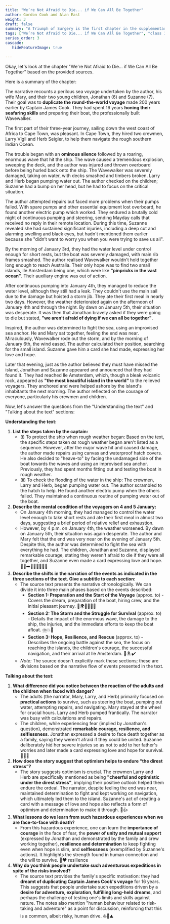 ```yaml
---
title: "We’re Not Afraid to Die... if We Can All Be Together"
author: Gordon Cook and Alan East
weight: 3
draft: false
summary: "A Triumph of Surgery is the first chapter in the supplementary reader Footprints without Feet. Written by James Herriot, the story concerns a small dog named ..."
tags: ["We’re Not Afraid to Die... if We Can All Be Together", "class 11", "english"]
series_order: 3
cascade:
   hideFeatureImage: true

---
```


Okay, let's look at the chapter "We're Not Afraid to Die... if We Can All Be Together" based on the provided sources.

Here is a summary of the chapter:

The narrative recounts a perilous sea voyage undertaken by the author, his wife Mary, and their two young children, Jonathan (6) and Suzanne (7). Their goal was to **duplicate the round-the-world voyage** made 200 years earlier by Captain James Cook. They had spent 16 years **honing their seafaring skills** and preparing their boat, the professionally built Wavewalker.

The first part of their three-year journey, sailing down the west coast of Africa to Cape Town, was pleasant. In Cape Town, they hired two crewmen, Larry Vigil and Herb Seigler, to help them navigate the rough southern Indian Ocean.

The trouble began with an **ominous silence** followed by a roaring, enormous wave that hit the ship. The wave caused a tremendous explosion, sweeping the deck, and the author was injured and thrown overboard before being hurled back onto the ship. The Wavewalker was severely damaged, taking on water, with decks smashed and timbers broken. Larry and Herb began pumping water out. The author checked on the children; Suzanne had a bump on her head, but he had to focus on the critical situation.

The author attempted repairs but faced more problems when their pumps failed. With spare pumps and other essential equipment lost overboard, he found another electric pump which worked. They endured a brutally cold night of continuous pumping and steering, sending Mayday calls that received no reply in their remote location. During this time, Suzanne revealed she had sustained significant injuries, including a deep cut and alarming swelling and black eyes, but hadn't mentioned them earlier because she "didn’t want to worry you when you were trying to save us all".

By the morning of January 3rd, they had the water level under control enough for short rests, but the boat was severely damaged, with main rib frames smashed. The author realised Wavewalker wouldn't hold together long enough to reach Australia. Their only hope was to find two small islands, Ile Amsterdam being one, which were like **"pinpricks in the vast ocean"**. Their auxiliary engine was out of action.

After continuous pumping into January 4th, they managed to reduce the water level, although they still had a leak. They couldn't use the main sail due to the damage but hoisted a storm jib. They ate their first meal in nearly two days. However, the weather deteriorated again on the afternoon of January 4th and through the night. By dawn on January 5th, their situation was desperate. It was then that Jonathan bravely asked if they were going to die but stated, **"we aren’t afraid of dying if we can all be together"**.

Inspired, the author was determined to fight the sea, using an improvised sea anchor. He and Mary sat together, feeling the end was near. Miraculously, Wavewalker rode out the storm, and by the morning of January 6th, the wind eased. The author calculated their position, searching for the small island. Suzanne gave him a card she had made, expressing her love and hope.

Later that evening, just as the author believed they must have missed the island, Jonathan and Suzanne appeared and announced that they had found it. They had reached Ile Amsterdam, which, though a bleak volcanic rock, appeared as **"the most beautiful island in the world"** to the relieved voyagers. They anchored and were helped ashore by the island's inhabitants the next morning. The author reflected on the courage of everyone, particularly his crewmen and children.

Now, let's answer the questions from the "Understanding the text" and "Talking about the text" sections:

**Understanding the text:**

1.  **List the steps taken by the captain:**
    *   (i) To protect the ship when rough weather began: Based on the text, the specific steps taken *as* rough weather began aren't listed as a sequence. However, after the major wave hit and caused damage, the author made repairs using canvas and waterproof hatch covers. He also decided to "heave-to" by facing the undamaged side of the boat towards the waves and using an improvised sea anchor. Previously, they had spent months fitting out and testing the boat in rough weather.
    *   (ii) To check the flooding of the water in the ship: The crewmen, Larry and Herb, began pumping water out. The author scrambled to the hatch to help. He found another electric pump when the others failed. They maintained a continuous routine of pumping water out of the boat.
2.  **Describe the mental condition of the voyagers on 4 and 5 January:**
    *   On January 4th morning, they had managed to control the water level enough to take short rests and ate their first meal in almost two days, suggesting a brief period of relative relief and exhaustion.
    *   However, by 4 p.m. on January 4th, the weather worsened. By dawn on January 5th, their situation was again desperate. The author and Mary felt that the end was very near on the evening of January 5th. Despite this, the author was determined to fight the sea with everything he had. The children, Jonathan and Suzanne, displayed remarkable courage, stating they weren't afraid to die if they were all together, and Suzanne even made a card expressing love and hope. 🌊😟➡️💪👨‍👩‍👧‍👦💌
3.  **Describe the shifts in the narration of the events as indicated in the three sections of the text. Give a subtitle to each section:**
    *   The source text presents the narrative chronologically. We can divide it into three main phases based on the events described:
        *   **Section 1: Preparation and the Start of the Voyage** (approx. to) - Covers the dream, preparation of the boat, hiring crew, and the initial pleasant journey. 🚢🌍👨‍👩‍👧‍👦
        *   **Section 2: The Storm and the Struggle for Survival** (approx. to) - Details the impact of the enormous wave, the damage to the ship, the injuries, and the immediate efforts to keep the boat afloat. ⛈️💥🤕
        *   **Section 3: Hope, Resilience, and Rescue** (approx. to) - Describes the ongoing battle against the sea, the focus on reaching the islands, the children's courage, the successful navigation, and their arrival at Ile Amsterdam. 🙏🏝️✔️
    *   *Note:* The source doesn't explicitly mark these sections; these are divisions based on the narrative flow of events presented in the text.

**Talking about the text:**

1.  **What difference did you notice between the reaction of the adults and the children when faced with danger?**
    *   The adults (the narrator, Mary, Larry, and Herb) primarily focused on **practical actions** to survive, such as steering the boat, pumping out water, attempting repairs, and navigating. Mary stayed at the wheel for crucial hours. Larry and Herb pumped frantically. The narrator was busy with calculations and repairs.
    *   The children, while experiencing fear (implied by Jonathan's question), demonstrated **remarkable courage, resilience, and selflessness**. Jonathan expressed a desire to face death together as a family, saying they weren't afraid if they could be united. Suzanne deliberately hid her severe injuries so as not to add to her father's worries and later made a card expressing love and hope for survival. 💪👧👦
2.  **How does the story suggest that optimism helps to endure “the direst stress”?**
    *   The story suggests optimism is crucial. The crewmen Larry and Herb are specifically mentioned as being **"cheerful and optimistic under the direst stress"**, implying their positive outlook helped them endure the ordeal. The narrator, despite feeling the end was near, maintained determination to fight and kept working on navigation, which ultimately led them to the island. Suzanne's act of creating a card with a message of love and hope also reflects a form of optimism and determination to make it through. 🙏👍
3.  **What lessons do we learn from such hazardous experiences when we are face-to-face with death?**
    *   From this hazardous experience, one can learn the **importance of courage** in the face of fear, the **power of unity and mutual support** (expressed by Jonathan and demonstrated by the family and crew working together), **resilience and determination** to keep fighting even when hope is slim, and **selflessness** (exemplified by Suzanne's actions). It highlights the strength found in human connection and the will to survive. 🤝❤️ resilience
4.  **Why do you think people undertake such adventurous expeditions in spite of the risks involved?**
    *   The source text provides the family's specific motivation: they had **dreamt of duplicating Captain James Cook's voyage** for 16 years. This suggests that people undertake such expeditions driven by a **desire for adventure, exploration, fulfilling long-held dreams**, and perhaps the challenge of testing one's limits and skills against nature. The notes also mention "human behaviour related to risk-taking and adventure" as a point for discussion, reinforcing that this is a common, albeit risky, human drive. ⛵🌟⛰️
